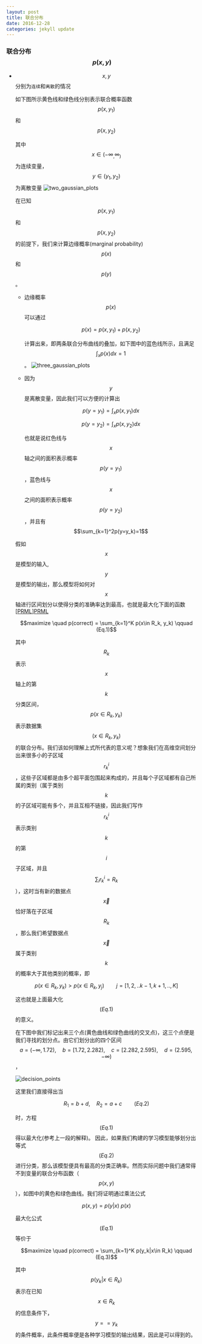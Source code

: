 ```yaml
---
layout: post
title: 联合分布
date: 2016-12-28
categories: jekyll update
---
```


### 联合分布 $$p(x, y)$$
* $$x, y$$ 分别为`连续`和`离散`的情况

  如下图所示黄色线和绿色线分别表示联合概率函数$$p(x, y_1)$$ 和 $$p(x, y_2)$$

  其中$$x\in (-\infty_, \infty_)$$为连续变量， $$y \in (y_1, y_2)$$为离散变量
  ![two_gaussian_plots](/images/two_gaussian_plots.png)

  在已知$$p(x, y_1)$$ 和 $$p(x, y_2)$$ 的前提下，我们来计算边缘概率(marginal probability) $$p(x)$$ 和 $$p(y)$$。

   * 边缘概率$$p(x)$$可以通过

	 $$p(x) = p(x, y_1)+p(x, y_2)$$

     计算出来，即两条联合分布曲线的叠加，如下图中的蓝色线所示，且满足 $$\int_x p(x) dx = 1$$。
 ![three_gaussian_plots](/images/three_gaussian_plots.png)


   * 因为$$y$$是离散变量，因此我们可以方便的计算出

     $$p(y=y_1)=\int_x p(x, y_1)dx$$

     $$p(y=y_2)=\int_x p(x, y_2)dx$$

     也就是说红色线与$$x$$ 轴之间的面积表示概率$$p(y=y_1)$$，蓝色线与$$x$$ 之间的面积表示概率 $$p(y=y_2)$$，并且有 $$\sum_{k=1}^2p(y=y_k)=1$$



  假如$$x$$是模型的输入, $$y$$ 是模型的输出，那么模型将如何对$$x$$轴进行区间划分以使得分类的准确率达到最高，也就是最大化下面的函数 [[PRML]][PRML]

  $$maximize \quad p(correct) = \sum_{k=1}^K p(x\in R_k, y_k) \qquad (Eq.1)$$

  其中 $$R_k$$表示$$x$$轴上的第$$k$$分类区间，$$p(x\in R_k, y_k)$$表示数据集$$(x\in R_k, y_k)$$的联合分布。我们该如何理解上式所代表的意义呢？想象我们在高维空间划分出来很多小的子区域$$r_k^i$$，这些子区域都是由多个超平面包围起来构成的，并且每个子区域都有自己所属的类别（属于类别$$k$$的子区域可能有多个，并且互相不链接，因此我们写作$$r_k^i$$表示类别$$k$$的第$$i$$子区域，并且$$\sum_i r_k^i = R_k$$），这时当有新的数据点$$\vec x$$恰好落在子区域$$R_k$$，那么我们希望数据点$$\vec{x}$$属于类别$$k$$的概率大于其他类别的概率，即

  $$p(x\in R_k, y_k) > p(x \in R_k, y_j) \qquad j = [1, 2, .. k-1, k+1, .., K]$$

  这也就是上面最大化$$(Eq.1)$$的意义。

  在下图中我们标记出来三个点(黄色曲线和绿色曲线的交叉点)，这三个点便是我们寻找的划分点。由它们划分出的四个区间$$a=(-\infty, 1.72),\quad b=[1.72, 2.282), \quad c=[2.282, 2.595), \quad d=(2.595, -\infty)$$，

  ![decision_points](/images/decision_points.png)

  这里我们直接得出当

  $$R_1=b + d, \quad R_2 = a + c \qquad (Eq.2)$$

  时，方程$$(Eq.1)$$得以最大化(参考上一段的解释)。
  因此，如果我们构建的学习模型能够划分出等式$$(Eq.2)$$进行分类，那么该模型便具有最高的分类正确率。然而实际问题中我们通常得不到变量的联合分布函数（$$p(x, y)$$），如图中的黄色和绿色曲线。我们将证明通过乘法公式

  $$p(x, y) = p(y|x)\:p(x)$$

  最大化公式$$(Eq.1)$$ 等价于


  $$maximize \quad p(correct) = \sum_{k=1}^K p(y_k|x\in R_k) \qquad (Eq.3)$$

  其中
  $$p(y_k |x \in R_k)$$
  表示在已知 $$x\in R_k$$ 的信息条件下，$$y== y_k$$ 的条件概率，此条件概率便是各种学习模型的输出结果，因此是可以得到的。

[PRML]: http://www.springer.com/us/book/9780387310732
[PRML-pdf]: http://users.isr.ist.utl.pt/~wurmd/Livros/school/Bishop%20-%20Pattern%20Recognition%20And%20Machine%20Learning%20-%20Springer%20%202006.pdf
